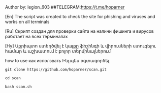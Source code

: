 
Author by: legion_603
##TELEGRAM:https://t.me/hoparner

[En] The script was created to check the site for phishing and viruses and works on all terminals

[Ru] Скрипт создан для проверки сайта на наличи фишинга и  вирусов работает на всех терминалах 

[Hy] Սքրիպտո ստեղծվել է կայքը ֆիշինգի և վիրուսների  ստուգելու համար և աշխատում է բոլոր տերմինալներում

how to use как исползвать Ինչպես օգտագործել

 `git clone https://github.com/hoparner/scan.git`
 
 `cd scan`
 
 `bash scan.sh`
